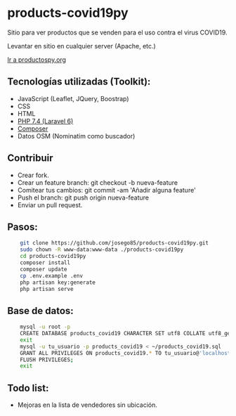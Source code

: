 # products-covid19py
Sitio para ver productos que se venden para el uso contra el virus COVID19.


Levantar en sitio en cualquier server (Apache, etc.)

[Ir a productospy.org](https://productospy.org/)


## Tecnologías utilizadas (Toolkit):
- JavaScript (Leaflet, JQuery, Boostrap)
- CSS
- HTML
- [PHP 7.4 (Laravel 6)](https://laravel.com/docs)
- [Composer](https://getcomposer.org/download/)
- Datos OSM (Nominatim como buscador)



## Contribuir

- Crear fork.
- Crear un feature branch: git checkout -b nueva-feature
- Comitear tus cambios: git commit -am 'Añadir alguna feature'
- Push el branch: git push origin nueva-feature
- Enviar un pull request.

## Pasos:

```sh
	git clone https://github.com/josego85/products-covid19py.git
	sudo chown -R www-data:www-data ./products-covid19py
	cd products-covid19py
	composer install 
	composer update
	cp .env.example .env
	php artisan key:generate
	php artisan serve 
```


## Base de datos:

```sh
	mysql -u root -p
	CREATE DATABASE products_covid19 CHARACTER SET utf8 COLLATE utf8_general_ci;
	exit
	mysql -u tu_usuario -p products_covid19 < ~/products_covid19.sql
	GRANT ALL PRIVILEGES ON products_covid19.* TO tu_usuario@'localhost' IDENTIFIED BY 'xxxxxxxxxxxxx';
	FLUSH PRIVILEGES;
	exit
```

## Todo list:
- Mejoras en la lista de vendedores sin ubicación.
